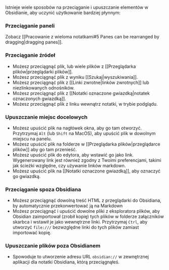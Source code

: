 Istnieje wiele sposobów na przeciąganie i upuszczanie elementów w Obsidianie, aby uczynić użytkowanie bardziej płynnym:

### Przeciąganie paneli

Zobacz [[Pracowanie z wieloma notatkami#5 Panes can be rearranged by dragging|dragging panes]].

### Przeciąganie źródeł

- Możesz przeciągnąć plik, lub wiele plików z [[Przeglądarka plików|przeglądarki plików]].
- Możesz przeciągnąć plik z wyniku [[Szukaj|wyszukiwania]].
- Możesz przeciągnąć plik z [[Linki zwrotne|linków zwrotnych]] lub niezlinkowanych odnośników.
- Możesz przeciągnąć plik z [[Notatki oznaczone gwiazdką|notatek oznaczonych gwiazdką]].
- Możesz przeciągnąć plik z linku wewnątrz notatki, w trybie podglądu.

### Upuszczanie miejsc docelowych

- Możesz upuścić plik na nagłówek okna, aby go tam otworzyć. Przytrzymaj `Alt` (lub `Shift` na MacOS), aby upuścić plik w dowolnym miejscu na panelu.
- Możesz upuścić plik na folderze w [[Przeglądarka plików|przeglądarce plików]] aby go tam przenieść.
- Możesz upuścić plik do edytora, aby wstawić go jako link. Wygenerowany link jest również zgodny z Twoimi preferencjami, takimi jak ścieżki względne, czy używanie linków markdown.
- Możesz upuścić plik na [[Notatki oznaczone gwiazdką]], aby oznaczyć go gwiazdką.

### Przeciąganie spoza Obsidiana

- Możesz przeciągnąć dowolną treść HTML z przeglądarki do Obsidiana, by automatycznie przekonwertować ją na Markdown
- Możesz przeciągnąć i upuścić dowolne pliki z eksploratora plików, aby Obsidian zaimportował (zrobił kopię) tych plików w folderze załączników skarbca i wstawił je jako wewnętrzne linki. Przytrzymaj `Ctrl`, aby utworzyć `file:///` bezwzględne linki do tych plików zamiast importować kopię.

### Upuszczanie plików poza Obsidianem

- Spowoduje to utworzenie adresu URL `obsidian://` w zewnętrznej aplikacji dla notatki Obsidiana, którą przeciągnąłeś.
